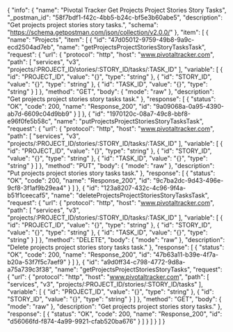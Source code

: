 {
  "info": {
    "name": "Pivotal Tracker Get Projects Project Stories Story Tasks",
    "_postman_id": "58f7bdf1-f42c-4bb5-b24c-bf5e3b60abe5",
    "description": "Get projects project stories story tasks.",
    "schema": "https://schema.getpostman.com/json/collection/v2.0.0/"
  },
  "item": [
    {
      "name": "Projects",
      "item": [
        {
          "id": "47d05012-9759-49b8-9a9c-ecd2504ad7eb",
          "name": "getProjectsProjectStoriesStoryTasksTask",
          "request": {
            "url": {
              "protocol": "http",
              "host": "www.pivotaltracker.com",
              "path": [
                "services",
                "v3",
                "projects/:PROJECT_ID/stories/:STORY_ID/tasks/:TASK_ID"
              ],
              "variable": [
                {
                  "id": "PROJECT_ID",
                  "value": "{}",
                  "type": "string"
                },
                {
                  "id": "STORY_ID",
                  "value": "{}",
                  "type": "string"
                },
                {
                  "id": "TASK_ID",
                  "value": "{}",
                  "type": "string"
                }
              ]
            },
            "method": "GET",
            "body": {
              "mode": "raw"
            },
            "description": "Get projects project stories story tasks task."
          },
          "response": [
            {
              "status": "OK",
              "code": 200,
              "name": "Response_200",
              "id": "9a09068a-0a95-4390-ab7d-6609c04d9bb9"
            }
          ]
        },
        {
          "id": "1970120c-08a7-49c8-bbf8-e96f0fe5b58c",
          "name": "putProjectsProjectStoriesStoryTasksTask",
          "request": {
            "url": {
              "protocol": "http",
              "host": "www.pivotaltracker.com",
              "path": [
                "services",
                "v3",
                "projects/:PROJECT_ID/stories/:STORY_ID/tasks/:TASK_ID"
              ],
              "variable": [
                {
                  "id": "PROJECT_ID",
                  "value": "{}",
                  "type": "string"
                },
                {
                  "id": "STORY_ID",
                  "value": "{}",
                  "type": "string"
                },
                {
                  "id": "TASK_ID",
                  "value": "{}",
                  "type": "string"
                }
              ]
            },
            "method": "PUT",
            "body": {
              "mode": "raw"
            },
            "description": "Put projects project stories story tasks task."
          },
          "response": [
            {
              "status": "OK",
              "code": 200,
              "name": "Response_200",
              "id": "9c7ba2dc-9d43-496e-9cf8-3f1af9b29ea4"
            }
          ]
        },
        {
          "id": "123a8207-432c-4c96-9f4a-b51f1ceecaf5",
          "name": "deleteProjectsProjectStoriesStoryTasksTask",
          "request": {
            "url": {
              "protocol": "http",
              "host": "www.pivotaltracker.com",
              "path": [
                "services",
                "v3",
                "projects/:PROJECT_ID/stories/:STORY_ID/tasks/:TASK_ID"
              ],
              "variable": [
                {
                  "id": "PROJECT_ID",
                  "value": "{}",
                  "type": "string"
                },
                {
                  "id": "STORY_ID",
                  "value": "{}",
                  "type": "string"
                },
                {
                  "id": "TASK_ID",
                  "value": "{}",
                  "type": "string"
                }
              ]
            },
            "method": "DELETE",
            "body": {
              "mode": "raw"
            },
            "description": "Delete projects project stories story tasks task."
          },
          "response": [
            {
              "status": "OK",
              "code": 200,
              "name": "Response_200",
              "id": "47b63a11-b39e-4f7a-b20a-53f7f5c7aef9"
            }
          ]
        },
        {
          "id": "a9d0ff34-c798-4772-9d8a-a75a739c3f38",
          "name": "getProjectsProjectStoriesStoryTasks",
          "request": {
            "url": {
              "protocol": "http",
              "host": "www.pivotaltracker.com",
              "path": [
                "services",
                "v3",
                "projects/:PROJECT_ID/stories/:STORY_ID/tasks"
              ],
              "variable": [
                {
                  "id": "PROJECT_ID",
                  "value": "{}",
                  "type": "string"
                },
                {
                  "id": "STORY_ID",
                  "value": "{}",
                  "type": "string"
                }
              ]
            },
            "method": "GET",
            "body": {
              "mode": "raw"
            },
            "description": "Get projects project stories story tasks."
          },
          "response": [
            {
              "status": "OK",
              "code": 200,
              "name": "Response_200",
              "id": "d56066fd-f874-4a99-9921-cfab520ba676"
            }
          ]
        }
      ]
    }
  ]
}